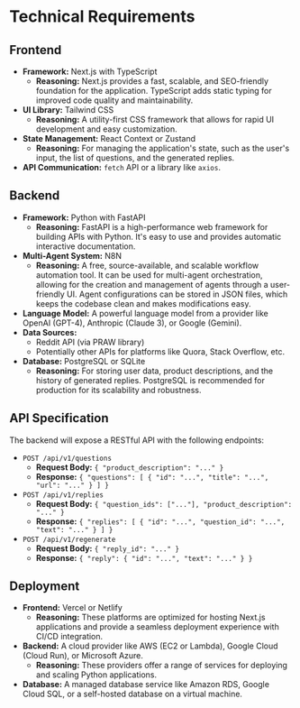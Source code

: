 # Technical Requirements

## Frontend

-   **Framework:** Next.js with TypeScript
    -   **Reasoning:** Next.js provides a fast, scalable, and SEO-friendly foundation for the application. TypeScript adds static typing for improved code quality and maintainability.
-   **UI Library:** Tailwind CSS
    -   **Reasoning:** A utility-first CSS framework that allows for rapid UI development and easy customization.
-   **State Management:** React Context or Zustand
    -   **Reasoning:** For managing the application's state, such as the user's input, the list of questions, and the generated replies.
-   **API Communication:** `fetch` API or a library like `axios`.

## Backend

-   **Framework:** Python with FastAPI
    -   **Reasoning:** FastAPI is a high-performance web framework for building APIs with Python. It's easy to use and provides automatic interactive documentation.
-   **Multi-Agent System:** N8N
    -   **Reasoning:** A free, source-available, and scalable workflow automation tool. It can be used for multi-agent orchestration, allowing for the creation and management of agents through a user-friendly UI. Agent configurations can be stored in JSON files, which keeps the codebase clean and makes modifications easy.
-   **Language Model:** A powerful language model from a provider like OpenAI (GPT-4), Anthropic (Claude 3), or Google (Gemini).
-   **Data Sources:**
    -   Reddit API (via PRAW library)
    -   Potentially other APIs for platforms like Quora, Stack Overflow, etc.
-   **Database:** PostgreSQL or SQLite
    -   **Reasoning:** For storing user data, product descriptions, and the history of generated replies. PostgreSQL is recommended for production for its scalability and robustness.

## API Specification

The backend will expose a RESTful API with the following endpoints:

-   `POST /api/v1/questions`
    -   **Request Body:** `{ "product_description": "..." }`
    -   **Response:** `{ "questions": [ { "id": "...", "title": "...", "url": "..." } ] }`
-   `POST /api/v1/replies`
    -   **Request Body:** `{ "question_ids": ["..."], "product_description": "..." }`
    -   **Response:** `{ "replies": [ { "id": "...", "question_id": "...", "text": "..." } ] }`
-   `POST /api/v1/regenerate`
    -   **Request Body:** `{ "reply_id": "..." }`
    -   **Response:** `{ "reply": { "id": "...", "text": "..." } }`

## Deployment

-   **Frontend:** Vercel or Netlify
    -   **Reasoning:** These platforms are optimized for hosting Next.js applications and provide a seamless deployment experience with CI/CD integration.
-   **Backend:** A cloud provider like AWS (EC2 or Lambda), Google Cloud (Cloud Run), or Microsoft Azure.
    -   **Reasoning:** These providers offer a range of services for deploying and scaling Python applications.
-   **Database:** A managed database service like Amazon RDS, Google Cloud SQL, or a self-hosted database on a virtual machine.
